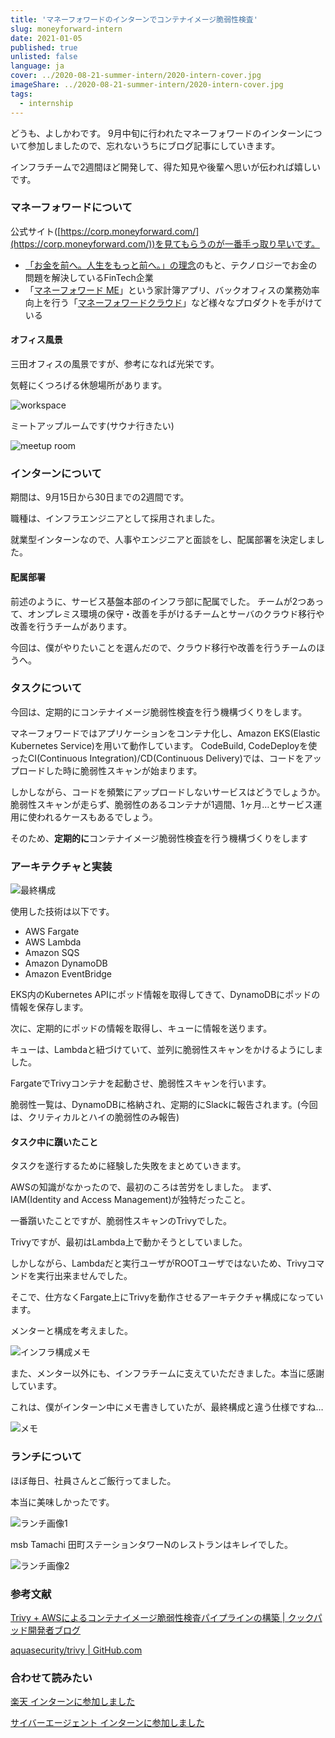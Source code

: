 ```yaml
---
title: 'マネーフォワードのインターンでコンテナイメージ脆弱性検査'
slug: moneyforward-intern
date: 2021-01-05
published: true
unlisted: false
language: ja
cover: ../2020-08-21-summer-intern/2020-intern-cover.jpg
imageShare: ../2020-08-21-summer-intern/2020-intern-cover.jpg
tags:
  - internship
---
```


どうも、よしかわです。
9月中旬に行われたマネーフォワードのインターンについて参加しましたので、忘れないうちにブログ記事にしていきます。

インフラチームで2週間ほど開発して、得た知見や後輩へ思いが伝われば嬉しいです。

### マネーフォワードについて

公式サイト([https://corp.moneyforward.com/](https://corp.moneyforward.com/))を見てもらうのが一番手っ取り早いです。

- [「お金を前へ。人生をもっと前へ。」の理念](https://corp.moneyforward.com/aboutus/mission/)のもと、テクノロジーでお金の問題を解決しているFinTech企業
- 「[マネーフォワード ME](https://moneyforward.com/)」という家計簿アプリ、バックオフィスの業務効率向上を行う「[マネーフォワードクラウド](https://biz.moneyforward.com/)」など様々なプロダクトを手がけている

#### オフィス風景

三田オフィスの風景ですが、参考になれば光栄です。

気軽にくつろげる休憩場所があります。

![workspace](./work-space.webp)

ミートアップルームです(サウナ行きたい)

![meetup room](./meetup-room.webp)

### インターンについて

期間は、9月15日から30日までの2週間です。

職種は、インフラエンジニアとして採用されました。

就業型インターンなので、人事やエンジニアと面談をし、配属部署を決定しました。

#### 配属部署

前述のように、サービス基盤本部のインフラ部に配属でした。
チームが2つあって、オンプレミス環境の保守・改善を手がけるチームとサーバのクラウド移行や改善を行うチームがあります。

今回は、僕がやりたいことを選んだので、クラウド移行や改善を行うチームのほうへ。

### タスクについて

今回は、定期的にコンテナイメージ脆弱性検査を行う機構づくりをします。

マネーフォワードではアプリケーションをコンテナ化し、Amazon EKS(Elastic Kubernetes Service)を用いて動作しています。
CodeBuild, CodeDeployを使ったCI(Continuous Integration)/CD(Continuous Delivery)では、コードをアップロードした時に脆弱性スキャンが始まります。

しかしながら、コードを頻繁にアップロードしないサービスはどうでしょうか。
脆弱性スキャンが走らず、脆弱性のあるコンテナが1週間、1ヶ月…とサービス運用に使われるケースもあるでしょう。

そのため、**定期的に**コンテナイメージ脆弱性検査を行う機構づくりをします

### アーキテクチャと実装

![最終構成](./podoctor.webp)

使用した技術は以下です。

- AWS Fargate
- AWS Lambda
- Amazon SQS
- Amazon DynamoDB
- Amazon EventBridge

EKS内のKubernetes APIにポッド情報を取得してきて、DynamoDBにポッドの情報を保存します。

次に、定期的にポッドの情報を取得し、キューに情報を送ります。

キューは、Lambdaと紐づけていて、並列に脆弱性スキャンをかけるようにしました。

FargateでTrivyコンテナを起動させ、脆弱性スキャンを行います。

脆弱性一覧は、DynamoDBに格納され、定期的にSlackに報告されます。(今回は、クリティカルとハイの脆弱性のみ報告)

#### タスク中に躓いたこと

タスクを遂行するために経験した失敗をまとめていきます。

AWSの知識がなかったので、最初のころは苦労をしました。
まず、IAM(Identity and Access Management)が独特だったこと。

一番躓いたことですが、脆弱性スキャンのTrivyでした。

Trivyですが、最初はLambda上で動かそうとしていました。

しかしながら、Lambdaだと実行ユーザがROOTユーザではないため、Trivyコマンドを実行出来ませんでした。

そこで、仕方なくFargate上にTrivyを動作させるアーキテクチャ構成になっています。

メンターと構成を考えました。

![インフラ構成メモ](./architecture.webp)

また、メンター以外にも、インフラチームに支えていただきました。本当に感謝しています。

これは、僕がインターン中にメモ書きしていたが、最終構成と違う仕様ですね…

![メモ](./memo.webp)

### ランチについて

ほぼ毎日、社員さんとご飯行ってました。

本当に美味しかったです。

![ランチ画像1](./moneyforward-lunch1.webp)

msb Tamachi 田町ステーションタワーNのレストランはキレイでした。

![ランチ画像2](./moneyforward-lunch2.webp)

### 参考文献

[Trivy + AWSによるコンテナイメージ脆弱性検査パイプラインの構築 | クックパッド開発者ブログ](https://techlife.cookpad.com/entry/catbox)

[aquasecurity/trivy | GitHub.com](https://github.com/aquasecurity/trivy)

### 合わせて読みたい

[楽天 インターンに参加しました](https://yoshikawa.dev/rakuten-intern)

[サイバーエージェント インターンに参加しました](https://yoshikawa.dev/cyberagent-intern)